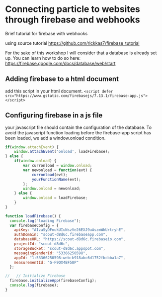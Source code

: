 # Connecting particle to websites through firebase and webhooks
Brief tutorial for firebase with webhooks

using source tutorial https://github.com/rickkas7/firebase_tutorial

For the sake of this workshop I will consider that a database is already set up.
You can learn how to do so here:
https://firebase.google.com/docs/database/web/start

## Adding firebase to a html document
add this script in your html document.
``` <script defer src="https://www.gstatic.com/firebasejs/7.13.1/firebase-app.js"></script> ```

## Configuring firebase in a js file
your javascript file should contain the configuration of the database.
To avoid the javascript function loading before the firebase-app script has been loaded, we add a window.onload condition.

``` javascript
if(window.attachEvent) {
    window.attachEvent('onload', loadFirebase);
} else {
    if(window.onload) {
        var curronload = window.onload;
        var newonload = function(evt) {
            curronload(evt);
            yourFunctionName(evt);
        };
        window.onload = newonload;
    } else {
        window.onload = loadFirebase;
    }
}

function loadFirebase() {
  console.log("loading Firebase");
  var firebaseConfig = {
    apiKey: "AIzaSyDFnukUIuNszVe26EXJ9uAszmWhUrtryhE",
    authDomain: "scout-d8d6c.firebaseapp.com",
    databaseURL: "https://scout-d8d6c.firebaseio.com",
    projectId: "scout-d8d6c",
    storageBucket: "scout-d8d6c.appspot.com",
    messagingSenderId: "53366250598",
    appId: "1:53366250598:web:b918abc6d1752fbcbba1a7",
    measurementId: "G-F9QX4BF58P"
  };

//   // Initialize Firebase
  firebase.initializeApp(firebaseConfig);
  console.log(firebase);
}
``` 



